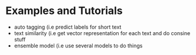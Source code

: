 # Examples and Tutorials

* auto tagging (i.e predict labels for short text
* text similarity (i.e get vector representation for each text and do consine stuff
* ensemble model (i.e use several models to do things
